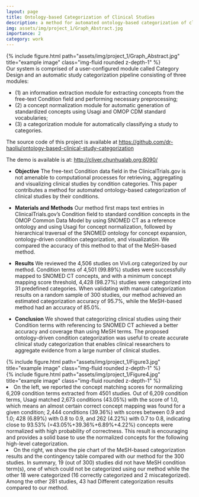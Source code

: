 ```yaml
---
layout: page
title: Ontology-based Categorization of Clinical Studies
description: a method for automated ontology-based categorization of clinical studies by their conditions
img: assets/img/project_1/Graph_Abstract.jpg
importance: 2
category: work
---
```


<div class="row">
    <div class="col-sm mt-3 mt-md-0">
        {% include figure.html path="assets/img/project_1/Graph_Abstract.jpg" title="example image" class="img-fluid rounded z-depth-1" %}
    </div>
</div>
<div class="caption">
Our system is comprised of a user-configured module called Category Design and an automatic study categorization pipeline consisting of three modules: 
<ul>
    <li>(1) an information extraction module for extracting concepts from the free-text Condition field and performing necessary preprocessing; </li> 
    <li>(2) a concept normalization module for automatic generation of standardized concepts using Usagi and OMOP CDM standard vocabularies; </li>
    <li>(3) a categorization module for automatically classifying a study to categories. </li>
</ul>
</div>

The source code of this project is available at
https://github.com/dr-haoliu/ontology-based-clinical-study-categorization

The demo is available is at:  http://cliver.chunhualab.org:8090/

- **Objective** The free-text Condition data field in the ClinicalTrials.gov is not amenable to computational processes for retrieving, aggregating and visualizing clinical studies by condition categories. This paper contributes a method for automated ontology-based categorization of clinical studies by their conditions. 

- **Materials and Methods** Our method first maps text entries in ClinicalTrials.gov’s Condition field to standard condition concepts in the OMOP Common Data Model by using SNOMED CT as a reference ontology and using Usagi for concept normalization, followed by hierarchical traversal of the SNOMED ontology for concept expansion, ontology-driven condition categorization, and visualization. We compared the accuracy of this method to that of the MeSH-based method. 

- **Results** We reviewed the 4,506 studies on Vivli.org categorized by our method. Condition terms of 4,501 (99.89%) studies were successfully mapped to SNOMED CT concepts, and with a minimum concept mapping score threshold, 4,428 (98.27%) studies were categorized into 31 predefined categories. When validating with manual categorization results on a random sample of 300 studies, our method achieved an estimated categorization accuracy of 95.7%, while the MeSH-based method had an accuracy of 85.0%. 

- **Conclusion** We showed that categorizing clinical studies using their Condition terms with referencing to SNOMED CT achieved a better accuracy and coverage than using MeSH terms. The proposed ontology-driven condition categorization was useful to create accurate clinical study categorization that enables clinical researchers to aggregate evidence from a large number of clinical studies.




<div class="row justify-content-sm-center">
    <div class="col-sm-6 mt-3 mt-md-0">
        {% include figure.html path="assets/img/project_1/Figure3.jpg" title="example image" class="img-fluid rounded z-depth-1" %}
    </div>
    <div class="col-sm-6 mt-3 mt-md-0">
        {% include figure.html path="assets/img/project_1/Figure4.jpg" title="example image" class="img-fluid rounded z-depth-1" %}
    </div>
</div>
<div class="caption">
    <li> On the left, we reported the concept matching scores for normalizing 6,209 condition terms extracted from 4501 studies. Out of 6,209 condition terms, Usagi matched 2,673 conditions (43.05%) with the score of 1.0, which means an almost certain correct concept mapping was found for a given condition; 2,444 conditions (39.36%) with scores between 0.9 and 1.0; 428 (6.89%) with 0.8 to 0.9, and 262 (4.22%) with 0.7 to 0.8, indicating close to 93.53% (=43.05%+39.36%+6.89%+4.22%) concepts were normalized with high probability of correctness. This result is encouraging and provides a solid base to use the normalized concepts for the following high-level categorization. </li> 
    <li> On the right, we show the pie chart of the MeSH-based categorization results and the contingency table compared with our method for the 300 studies. In summary, 19 (out of 300) studies did not have MeSH condition term(s), one of which could not be categorized using our method while the other 18 were categorized (16 correctly categorized and 2 miscategorized). Among the other 281 studies, 43 had Different categorization results compared to our method. </li>
</div>



